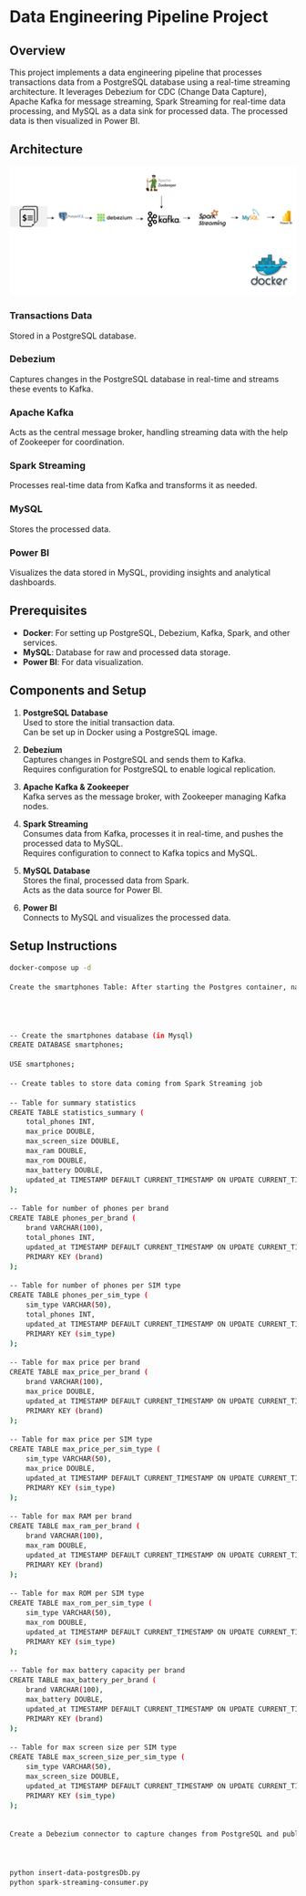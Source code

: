 # Data Engineering Pipeline Project

## Overview

This project implements a data engineering pipeline that processes transactions data from a PostgreSQL database using a real-time streaming architecture. It leverages Debezium for CDC (Change Data Capture), Apache Kafka for message streaming, Spark Streaming for real-time data processing, and MySQL as a data sink for processed data. The processed data is then visualized in Power BI.

## Architecture
![Architecture](arc.png)
### Transactions Data
Stored in a PostgreSQL database.

### Debezium
Captures changes in the PostgreSQL database in real-time and streams these events to Kafka.

### Apache Kafka
Acts as the central message broker, handling streaming data with the help of Zookeeper for coordination.

### Spark Streaming
Processes real-time data from Kafka and transforms it as needed.

### MySQL
Stores the processed data.

### Power BI
Visualizes the data stored in MySQL, providing insights and analytical dashboards.

## Prerequisites

- **Docker**: For setting up PostgreSQL, Debezium, Kafka, Spark, and other services.
- **MySQL**: Database for raw and processed data storage.
- **Power BI**: For data visualization.

## Components and Setup

1. **PostgreSQL Database**  
   Used to store the initial transaction data.  
   Can be set up in Docker using a PostgreSQL image.

2. **Debezium**  
   Captures changes in PostgreSQL and sends them to Kafka.  
   Requires configuration for PostgreSQL to enable logical replication.

3. **Apache Kafka & Zookeeper**  
   Kafka serves as the message broker, with Zookeeper managing Kafka nodes.

4. **Spark Streaming**  
   Consumes data from Kafka, processes it in real-time, and pushes the processed data to MySQL.  
   Requires configuration to connect to Kafka topics and MySQL.

5. **MySQL Database**  
   Stores the final, processed data from Spark.  
   Acts as the data source for Power BI.

6. **Power BI**  
   Connects to MySQL and visualizes the processed data.

## Setup Instructions

```bash
docker-compose up -d

Create the smartphones Table: After starting the Postgres container, navigate into it and create the smartphones table




-- Create the smartphones database (in Mysql)
CREATE DATABASE smartphones;

USE smartphones;

-- Create tables to store data coming from Spark Streaming job

-- Table for summary statistics
CREATE TABLE statistics_summary (
    total_phones INT,
    max_price DOUBLE,
    max_screen_size DOUBLE,
    max_ram DOUBLE,
    max_rom DOUBLE,
    max_battery DOUBLE,
    updated_at TIMESTAMP DEFAULT CURRENT_TIMESTAMP ON UPDATE CURRENT_TIMESTAMP
);

-- Table for number of phones per brand
CREATE TABLE phones_per_brand (
    brand VARCHAR(100),
    total_phones INT,
    updated_at TIMESTAMP DEFAULT CURRENT_TIMESTAMP ON UPDATE CURRENT_TIMESTAMP,
    PRIMARY KEY (brand)
);

-- Table for number of phones per SIM type
CREATE TABLE phones_per_sim_type (
    sim_type VARCHAR(50),
    total_phones INT,
    updated_at TIMESTAMP DEFAULT CURRENT_TIMESTAMP ON UPDATE CURRENT_TIMESTAMP,
    PRIMARY KEY (sim_type)
);

-- Table for max price per brand
CREATE TABLE max_price_per_brand (
    brand VARCHAR(100),
    max_price DOUBLE,
    updated_at TIMESTAMP DEFAULT CURRENT_TIMESTAMP ON UPDATE CURRENT_TIMESTAMP,
    PRIMARY KEY (brand)
);

-- Table for max price per SIM type
CREATE TABLE max_price_per_sim_type (
    sim_type VARCHAR(50),
    max_price DOUBLE,
    updated_at TIMESTAMP DEFAULT CURRENT_TIMESTAMP ON UPDATE CURRENT_TIMESTAMP,
    PRIMARY KEY (sim_type)
);

-- Table for max RAM per brand
CREATE TABLE max_ram_per_brand (
    brand VARCHAR(100),
    max_ram DOUBLE,
    updated_at TIMESTAMP DEFAULT CURRENT_TIMESTAMP ON UPDATE CURRENT_TIMESTAMP,
    PRIMARY KEY (brand)
);

-- Table for max ROM per SIM type
CREATE TABLE max_rom_per_sim_type (
    sim_type VARCHAR(50),
    max_rom DOUBLE,
    updated_at TIMESTAMP DEFAULT CURRENT_TIMESTAMP ON UPDATE CURRENT_TIMESTAMP,
    PRIMARY KEY (sim_type)
);

-- Table for max battery capacity per brand
CREATE TABLE max_battery_per_brand (
    brand VARCHAR(100),
    max_battery DOUBLE,
    updated_at TIMESTAMP DEFAULT CURRENT_TIMESTAMP ON UPDATE CURRENT_TIMESTAMP,
    PRIMARY KEY (brand)
);

-- Table for max screen size per SIM type
CREATE TABLE max_screen_size_per_sim_type (
    sim_type VARCHAR(50),
    max_screen_size DOUBLE,
    updated_at TIMESTAMP DEFAULT CURRENT_TIMESTAMP ON UPDATE CURRENT_TIMESTAMP,
    PRIMARY KEY (sim_type)
);


Create a Debezium connector to capture changes from PostgreSQL and publish to Kafka. You can do this via the Debezium UI at localhost:8080



python insert-data-postgresDb.py
python spark-streaming-consumer.py  
